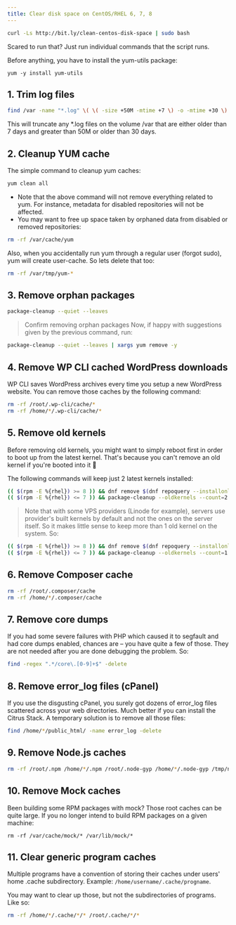 ```yaml
---
title: Clear disk space on CentOS/RHEL 6, 7, 8
---
```

<script type="text/javascript">(function(w,s){var e=document.createElement("script");e.type="text/javascript";e.async=true;e.src="https://cdn.pagesense.io/js/webally/f2527eebee974243853bcd47b32631f4.js";var x=document.getElementsByTagName("script")[0];x.parentNode.insertBefore(e,x);})(window,"script");</script>

```sh
curl -Ls http://bit.ly/clean-centos-disk-space | sudo bash
```

Scared to run that? Just run individual commands that the script runs.

Before anything, you have to install the yum-utils package:

```
yum -y install yum-utils
```

## 1. Trim log files

```sh
find /var -name "*.log" \( \( -size +50M -mtime +7 \) -o -mtime +30 \) -exec truncate {} --size 0 \;
```

This will truncate any *.log files on the volume /var that are either older than 7 days and greater than 50M or older than 30 days.

## 2. Cleanup YUM cache

The simple command to cleanup yum caches:

```sh
yum clean all
```

- Note that the above command will not remove everything related to yum. For instance, metadata for disabled repositories will not be affected.
- You may want to free up space taken by orphaned data from disabled or removed repositories:

```sh
rm -rf /var/cache/yum
```

Also, when you accidentally run yum through a regular user (forgot sudo), yum will create user-cache. So lets delete that too:

```sh
rm -rf /var/tmp/yum-*
```

## 3. Remove orphan packages

```sh
package-cleanup --quiet --leaves 
```

> Confirm removing orphan packages
> Now, if happy with suggestions given by the previous command, run:

```sh
package-cleanup --quiet --leaves | xargs yum remove -y
```

## 4. Remove WP CLI cached WordPress downloads

WP CLI saves WordPress archives every time you setup a new WordPress website. You can remove those caches by the following command:

```sh
rm -rf /root/.wp-cli/cache/*
rm -rf /home/*/.wp-cli/cache/*
```

## 5. Remove old kernels

Before removing old kernels, you might want to simply reboot first in order to boot up from the latest kernel.
That's because you can't remove an old kernel if you're booted into it 🙂

The following commands will keep just 2 latest kernels installed:

```sh
(( $(rpm -E %{rhel}) >= 8 )) && dnf remove $(dnf repoquery --installonly --latest-limit=-2 -q)
(( $(rpm -E %{rhel}) <= 7 )) && package-cleanup --oldkernels --count=2
```

> Note that with some VPS providers (Linode for example), servers use provider's built kernels by default and not the ones on the server itself. So it makes little sense to keep more than 1 old kernel on the system. So:

```sh
(( $(rpm -E %{rhel}) >= 8 )) && dnf remove $(dnf repoquery --installonly --latest-limit=-1 -q)
(( $(rpm -E %{rhel}) <= 7 )) && package-cleanup --oldkernels --count=1
```

## 6. Remove Composer cache

```sh
rm -rf /root/.composer/cache
rm -rf /home/*/.composer/cache
```

## 7. Remove core dumps

If you had some severe failures with PHP which caused it to segfault and had core dumps enabled, chances are – you have quite a few of those.
They are not needed after you are done debugging the problem. So:

```sh
find -regex ".*/core\.[0-9]+$" -delete
```

## 8. Remove error_log files (cPanel)

If you use the disgusting cPanel, you surely got dozens of error_log files scattered across your web directories. Much better if you can install the Citrus Stack. A temporary solution is to remove all those files:

```sh
find /home/*/public_html/ -name error_log -delete
```

## 9. Remove Node.js caches

```sh
rm -rf /root/.npm /home/*/.npm /root/.node-gyp /home/*/.node-gyp /tmp/npm-*
```

## 10. Remove Mock caches

Been building some RPM packages with mock? Those root caches can be quite large.
If you no longer intend to build RPM packages on a given machine:

```
rm -rf /var/cache/mock/* /var/lib/mock/*
```

## 11. Clear generic program caches

Multiple programs have a convention of storing their caches under users' home .cache subdirectory.
Example: `/home/username/.cache/progname`.

You may want to clear up those, but not the subdirectories of programs. Like so:

```sh
rm -rf /home/*/.cache/*/* /root/.cache/*/* 
```
